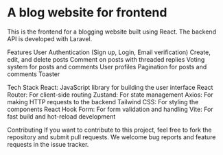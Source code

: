 # A blog website for frontend

This is the frontend for a blogging website built using React. The backend API is developed with Laravel.

Features
User Authentication (Sign up, Login, Email verification)
Create, edit, and delete posts
Comment on posts with threaded replies
Voting system for posts and comments
User profiles
Pagination for posts and comments
Toaster

Tech Stack
React: JavaScript library for building the user interface
React Router: For client-side routing
Zustand: For state management 
Axios: For making HTTP requests to the backend
Tailwind CSS: For styling the components
React Hook Form: For form validation and handling
Vite: For fast build and hot-reload development

Contributing
If you want to contribute to this project, feel free to fork the repository and submit pull requests. We welcome bug reports and feature requests in the issue tracker.